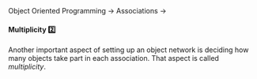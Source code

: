 <link rel="stylesheet" href="{{baseUrl}}/css/textbook.css">

<div class="website-content">

<div id="path">Object Oriented Programming &rarr; Associations &rarr;</div>

<div id="title">

#### Multiplicity :two:

</div>

<div id="body">

Another important aspect of setting up an object network is deciding how many objects take part in each association. That aspect is called _multiplicity_.

<dynamic-panel src="../../../uml/classDiagrams/associations/multiplicity/embed.md" header="UML: Class Diagrams: Associations: Multiplicity" is-open></dynamic-panel>

<p/>

</div>

<div id="extras">

<include src="exercises.md" />

<div>

</div>

